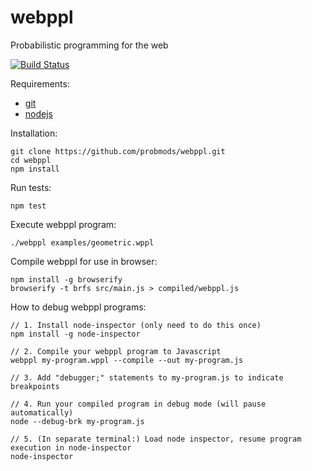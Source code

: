 webppl
======

Probabilistic programming for the web

[![Build Status](https://travis-ci.org/probmods/webppl.svg?branch=storepassing)](https://travis-ci.org/probmods/webppl)

Requirements:

- [git](http://git-scm.com/)
- [nodejs](http://nodejs.org)

Installation:

    git clone https://github.com/probmods/webppl.git
    cd webppl
    npm install

Run tests:

    npm test

Execute webppl program:

    ./webppl examples/geometric.wppl

Compile webppl for use in browser:

    npm install -g browserify
    browserify -t brfs src/main.js > compiled/webppl.js

How to debug webppl programs:

    // 1. Install node-inspector (only need to do this once)
    npm install -g node-inspector
    
    // 2. Compile your webppl program to Javascript
    webppl my-program.wppl --compile --out my-program.js
    
    // 3. Add "debugger;" statements to my-program.js to indicate breakpoints
    
    // 4. Run your compiled program in debug mode (will pause automatically)
    node --debug-brk my-program.js
    
    // 5. (In separate terminal:) Load node inspector, resume program execution in node-inspector
    node-inspector
